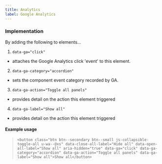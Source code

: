 ```yaml
---
title: Analytics
label: Google Analytics
---
```


### Implementation

By adding the following to elements&hellip;

1. `data-ga="click"`
  - attaches the Google Analytics click 'event' to this element.
2. `data-ga-category="accordion"`
  - sets the component event category recorded by GA.
3. `data-ga-action="Toggle all panels"`
  - provides detail on the action this element triggered
4. `data-ga-label="Show all"`
  - provides detail on the action this element triggered

#### Example usage
> `<button class="btn btn--secondary btn--small js-collapsible-toggle-all u-wa--@xs" data-close-all-label="Hide all" data-open-all-label="Show all" aria-hidden="true" data-ga="click" data-ga-category="accordion" data-ga-action="Toggle all panels" data-ga-label="Show all">Show all</button>`
